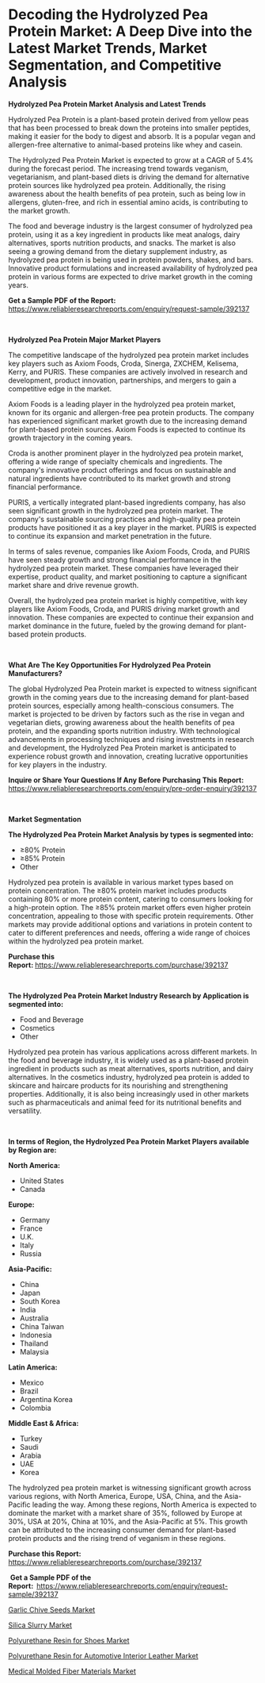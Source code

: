<p><h1>Decoding the Hydrolyzed Pea Protein Market: A Deep Dive into the Latest Market Trends, Market Segmentation, and Competitive Analysis</h1></p><p><strong>Hydrolyzed Pea Protein Market Analysis and Latest Trends</strong></p>
<p><p>Hydrolyzed Pea Protein is a plant-based protein derived from yellow peas that has been processed to break down the proteins into smaller peptides, making it easier for the body to digest and absorb. It is a popular vegan and allergen-free alternative to animal-based proteins like whey and casein.</p><p>The Hydrolyzed Pea Protein Market is expected to grow at a CAGR of 5.4% during the forecast period. The increasing trend towards veganism, vegetarianism, and plant-based diets is driving the demand for alternative protein sources like hydrolyzed pea protein. Additionally, the rising awareness about the health benefits of pea protein, such as being low in allergens, gluten-free, and rich in essential amino acids, is contributing to the market growth.</p><p>The food and beverage industry is the largest consumer of hydrolyzed pea protein, using it as a key ingredient in products like meat analogs, dairy alternatives, sports nutrition products, and snacks. The market is also seeing a growing demand from the dietary supplement industry, as hydrolyzed pea protein is being used in protein powders, shakes, and bars. Innovative product formulations and increased availability of hydrolyzed pea protein in various forms are expected to drive market growth in the coming years.</p></p>
<p><strong>Get a Sample PDF of the Report:&nbsp;</strong> <a href="https://www.reliableresearchreports.com/enquiry/request-sample/392137">https://www.reliableresearchreports.com/enquiry/request-sample/392137</a></p>
<p>&nbsp;</p>
<p><strong>Hydrolyzed Pea Protein Major Market Players</strong></p>
<p><p>The competitive landscape of the hydrolyzed pea protein market includes key players such as Axiom Foods, Croda, Sinerga, ZXCHEM, Kelisema, Kerry, and PURIS. These companies are actively involved in research and development, product innovation, partnerships, and mergers to gain a competitive edge in the market.</p><p>Axiom Foods is a leading player in the hydrolyzed pea protein market, known for its organic and allergen-free pea protein products. The company has experienced significant market growth due to the increasing demand for plant-based protein sources. Axiom Foods is expected to continue its growth trajectory in the coming years.</p><p>Croda is another prominent player in the hydrolyzed pea protein market, offering a wide range of specialty chemicals and ingredients. The company's innovative product offerings and focus on sustainable and natural ingredients have contributed to its market growth and strong financial performance.</p><p>PURIS, a vertically integrated plant-based ingredients company, has also seen significant growth in the hydrolyzed pea protein market. The company's sustainable sourcing practices and high-quality pea protein products have positioned it as a key player in the market. PURIS is expected to continue its expansion and market penetration in the future.</p><p>In terms of sales revenue, companies like Axiom Foods, Croda, and PURIS have seen steady growth and strong financial performance in the hydrolyzed pea protein market. These companies have leveraged their expertise, product quality, and market positioning to capture a significant market share and drive revenue growth.</p><p>Overall, the hydrolyzed pea protein market is highly competitive, with key players like Axiom Foods, Croda, and PURIS driving market growth and innovation. These companies are expected to continue their expansion and market dominance in the future, fueled by the growing demand for plant-based protein products.</p></p>
<p>&nbsp;</p>
<p><strong>What Are The Key Opportunities For Hydrolyzed Pea Protein Manufacturers?</strong></p>
<p><p>The global Hydrolyzed Pea Protein market is expected to witness significant growth in the coming years due to the increasing demand for plant-based protein sources, especially among health-conscious consumers. The market is projected to be driven by factors such as the rise in vegan and vegetarian diets, growing awareness about the health benefits of pea protein, and the expanding sports nutrition industry. With technological advancements in processing techniques and rising investments in research and development, the Hydrolyzed Pea Protein market is anticipated to experience robust growth and innovation, creating lucrative opportunities for key players in the industry.</p></p>
<p><strong>Inquire or Share Your Questions If Any Before Purchasing This Report:</strong> <a href="https://www.reliableresearchreports.com/enquiry/pre-order-enquiry/392137">https://www.reliableresearchreports.com/enquiry/pre-order-enquiry/392137</a></p>
<p>&nbsp;</p>
<p><strong>Market Segmentation</strong></p>
<p><strong>The Hydrolyzed Pea Protein Market Analysis by types is segmented into:</strong></p>
<p><ul><li>≥80% Protein</li><li>≥85% Protein</li><li>Other</li></ul></p>
<p><p>Hydrolyzed pea protein is available in various market types based on protein concentration. The ≥80% protein market includes products containing 80% or more protein content, catering to consumers looking for a high-protein option. The ≥85% protein market offers even higher protein concentration, appealing to those with specific protein requirements. Other markets may provide additional options and variations in protein content to cater to different preferences and needs, offering a wide range of choices within the hydrolyzed pea protein market.</p></p>
<p><strong>Purchase this Report:&nbsp;</strong><a href="https://www.reliableresearchreports.com/purchase/392137">https://www.reliableresearchreports.com/purchase/392137</a></p>
<p>&nbsp;</p>
<p><strong>The Hydrolyzed Pea Protein Market Industry Research by Application is segmented into:</strong></p>
<p><ul><li>Food and Beverage</li><li>Cosmetics</li><li>Other</li></ul></p>
<p><p>Hydrolyzed pea protein has various applications across different markets. In the food and beverage industry, it is widely used as a plant-based protein ingredient in products such as meat alternatives, sports nutrition, and dairy alternatives. In the cosmetics industry, hydrolyzed pea protein is added to skincare and haircare products for its nourishing and strengthening properties. Additionally, it is also being increasingly used in other markets such as pharmaceuticals and animal feed for its nutritional benefits and versatility.</p></p>
<p>&nbsp;</p>
<p><strong>In terms of Region, the Hydrolyzed Pea Protein Market Players available by Region are:</strong></p>
<p>
    <p> <strong> North America: </strong>
        <ul>
            <li>United States</li>
            <li>Canada</li>
        </ul>
        </p> 
    <p> <strong> Europe: </strong>
        <ul>
            <li>Germany</li>
            <li>France</li>
            <li>U.K.</li>
            <li>Italy</li>
            <li>Russia</li>
        </ul>
        </p> 
    <p> <strong> Asia-Pacific: </strong>
        <ul>
            <li>China</li>
            <li>Japan</li>
            <li>South Korea</li>
            <li>India</li>
            <li>Australia</li>
            <li>China Taiwan</li>
            <li>Indonesia</li>
            <li>Thailand</li>
            <li>Malaysia</li>
        </ul>
        </p> 
    <p> <strong> Latin America: </strong>
        <ul>
            <li>Mexico</li>
            <li>Brazil</li>
            <li>Argentina Korea</li>
            <li>Colombia</li>
        </ul>
        </p> 
    <p> <strong> Middle East & Africa: </strong>
        <ul>
            <li>Turkey</li>
            <li>Saudi</li>
            <li>Arabia</li>
            <li>UAE</li>
            <li>Korea</li>
        </ul>
    </p>
    </p>
<p><p>The hydrolyzed pea protein market is witnessing significant growth across various regions, with North America, Europe, USA, China, and the Asia-Pacific leading the way. Among these regions, North America is expected to dominate the market with a market share of 35%, followed by Europe at 30%, USA at 20%, China at 10%, and the Asia-Pacific at 5%. This growth can be attributed to the increasing consumer demand for plant-based protein products and the rising trend of veganism in these regions.</p></p>
<p><strong>Purchase this Report: </strong><a href="https://www.reliableresearchreports.com/purchase/392137">https://www.reliableresearchreports.com/purchase/392137</a></p>
<p>&nbsp;<strong>Get a Sample PDF of the Report:&nbsp;&nbsp;</strong><a href="https://www.reliableresearchreports.com/enquiry/request-sample/392137">https://www.reliableresearchreports.com/enquiry/request-sample/392137</a></p>
<p><strong></strong></p>
<p><p><a href="https://view.publitas.com/reportprime-1/garlic-chive-seeds-market-size-growth-and-forecast-from-2024-2031/">Garlic Chive Seeds Market</a></p><p><a href="https://view.publitas.com/reportprime-1/silica-slurry-market-size-and-examines-its-market-scope-with-a-primary-focus-on-growth-opportunities-and-forecasted-trends-spanning-from-2024-to-2031/">Silica Slurry Market</a></p><p><a href="https://nifty-kite-d51.notion.site/Polyurethane-Resin-for-Shoes-Market-Challenges-Opportunities-and-Growth-Drivers-and-Major-Market--7782f0e99ca849c7985011bbb9022e67">Polyurethane Resin for Shoes Market</a></p><p><a href="https://ivy-potential-64b.notion.site/Polyurethane-Resin-for-Automotive-Interior-Leather-Market-Size-Growing-and-Forecasted-for-period-fro-6fa24fb8d9544849aaed41e5f585fca0">Polyurethane Resin for Automotive Interior Leather Market</a></p><p><a href="https://five-trouble-98a.notion.site/Medical-Molded-Fiber-Materials-Market-Share-Market-New-Trends-Analysis-Report-By-Type-By-Applicat-06806d97830b4b0bb1c653b3be9ce92a">Medical Molded Fiber Materials Market</a></p></p>